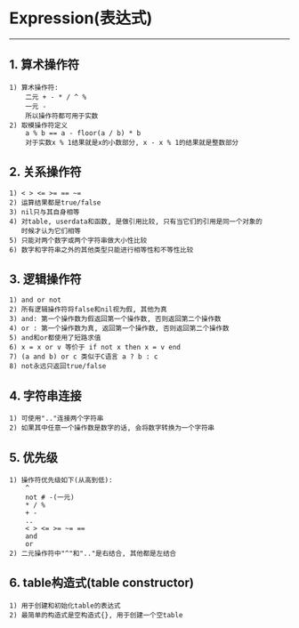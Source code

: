 # **Expression(表达式)** #
***

## **1. 算术操作符** ##
    1) 算术操作符:
        二元 + - * / ^ % 
        一元 - 
        所以操作符都可用于实数
    2) 取模操作符定义
        a % b == a - floor(a / b) * b
        对于实数x % 1结果就是x的小数部分, x - x % 1的结果就是整数部分


## **2. 关系操作符** ##
    1) < > <= >= == ~=
    2) 运算结果都是true/false
    3) nil只与其自身相等
    4) 对table, userdata和函数, 是做引用比较, 只有当它们的引用是同一个对象的
       时候才认为它们相等
    5) 只能对两个数字或两个字符串做大小性比较
    6) 数字和字符串之外的其他类型只能进行相等性和不等性比较


## **3. 逻辑操作符** ##
    1) and or not
    2) 所有逻辑操作符将false和nil视为假, 其他为真
    3) and: 第一个操作数为假返回第一个操作数, 否则返回第二个操作数
    4) or : 第一个操作数为真, 返回第一个操作数, 否则返回第二个操作数
    5) and和or都使用了短路求值
    6) x = x or v 等价于 if not x then x = v end
    7) (a and b) or c 类似于C语言 a ? b : c
    8) not永远只返回true/false


## **4. 字符串连接** ##
    1) 可使用".."连接两个字符串
    2) 如果其中任意一个操作数是数字的话, 会将数字转换为一个字符串


## **5. 优先级** ##
    1) 操作符优先级如下(从高到低):
        ^
        not # -(一元)
        * / %
        + - 
        ..
        < > <= >= ~= ==
        and 
        or 
    2) 二元操作符中"^"和".."是右结合, 其他都是左结合


## **6. table构造式(table constructor)** ##
    1) 用于创建和初始化table的表达式
    2) 最简单的构造式是空构造式{}, 用于创建一个空table 
